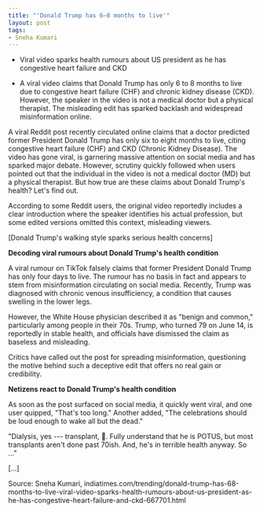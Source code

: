 ```yaml
---
title: "'Donald Trump has 6–8 months to live'"
layout: post
tags:
- Sneha Kumari
---
```


- Viral video sparks health rumours about US president as he has congestive heart failure and CKD

- A viral video claims that Donald Trump has only 6 to 8 months to live due to congestive heart failure (CHF) and chronic kidney disease (CKD). However, the speaker in the video is not a medical doctor but a physical therapist. The misleading edit has sparked backlash and widespread misinformation online.

A viral Reddit post recently circulated online claims that a doctor predicted former President Donald Trump has only six to eight months to live, citing congestive heart failure (CHF) and CKD (Chronic Kidney Disease). The video has gone viral, is garnering massive attention on social media and has sparked major debate. However, scrutiny quickly followed when users pointed out that the individual in the video is not a medical doctor (MD) but a physical therapist. But how true are these claims about Donald Trump's health? Let's find out.

According to some Reddit users, the original video reportedly includes a clear introduction where the speaker identifies his actual profession, but some edited versions omitted this context, misleading viewers.

[Donald Trump's walking style sparks serious health concerns]

**Decoding viral rumours about Donald Trump's health condition**

A viral rumour on TikTok falsely claims that former President Donald Trump has only four days to live. The rumour has no basis in fact and appears to stem from misinformation circulating on social media. Recently, Trump was diagnosed with chronic venous insufficiency, a condition that causes swelling in the lower legs.

However, the White House physician described it as "benign and common," particularly among people in their 70s. Trump, who turned 79 on June 14, is reportedly in stable health, and officials have dismissed the claim as baseless and misleading.

Critics have called out the post for spreading misinformation, questioning the motive behind such a deceptive edit that offers no real gain or credibility.

**Netizens react to Donald Trump's health condition**

As soon as the post surfaced on social media, it quickly went viral, and one user quipped, "That's too long." Another added, "The celebrations should be loud enough to wake all but the dead."

"Dialysis, yes --- transplant, 🤷. Fully understand that he is POTUS, but most transplants aren't done past 70ish. And, he's in terrible health anyway. So ..."

[...]

Source: Sneha Kumari, indiatimes.com/trending/donald-trump-has-68-months-to-live-viral-video-sparks-health-rumours-about-us-president-as-he-has-congestive-heart-failure-and-ckd-667701.html

